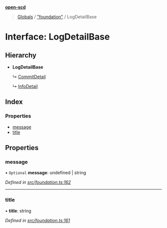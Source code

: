 **[open-scd](../README.md)**

> [Globals](../globals.md) / ["foundation"](../modules/_foundation_.md) / LogDetailBase

# Interface: LogDetailBase

## Hierarchy

* **LogDetailBase**

  ↳ [CommitDetail](_foundation_.commitdetail.md)

  ↳ [InfoDetail](_foundation_.infodetail.md)

## Index

### Properties

* [message](_foundation_.logdetailbase.md#message)
* [title](_foundation_.logdetailbase.md#title)

## Properties

### message

• `Optional` **message**: undefined \| string

*Defined in [src/foundation.ts:162](https://github.com/openscd/open-scd/blob/12e7252/src/foundation.ts#L162)*

___

### title

•  **title**: string

*Defined in [src/foundation.ts:161](https://github.com/openscd/open-scd/blob/12e7252/src/foundation.ts#L161)*
